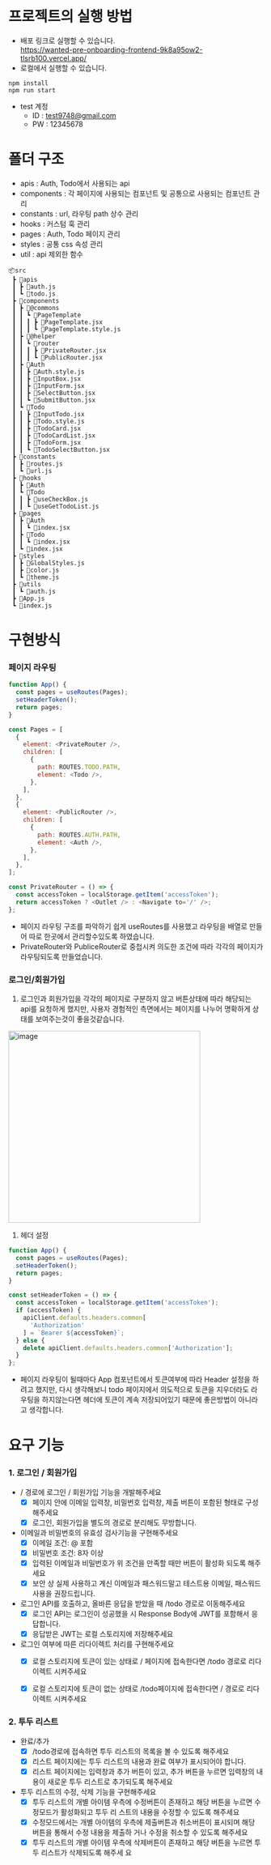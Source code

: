 # 프로젝트의 실행 방법
* 배포 링크로 실행할 수 있습니다.  
https://wanted-pre-onboarding-frontend-9k8a95ow2-tlsrb100.vercel.app/  
* 로컬에서 실행할 수 있습니다.
```
npm install
npm run start
```  
* test 계정 
   * ID : test9748@gmail.com  
   * PW : 12345678  

# 폴더 구조
  * apis : Auth, Todo에서 사용되는 api
  * components : 각 페이지에 사용되는 컴포넌트 및 공통으로 사용되는 컴포넌트 관리
  * constants : url, 라우팅 path 상수 관리
  * hooks : 커스텀 훅 관리
  * pages : Auth, Todo 페이지 관리
  * styles : 공통 css 속성 관리
  * util : api 제외한 함수 
```
📦src
 ┣ 📂apis
 ┃ ┣ 📜auth.js
 ┃ ┗ 📜todo.js
 ┣ 📂components
 ┃ ┣ 📂@commons
 ┃ ┃ ┗ 📂PageTemplate
 ┃ ┃ ┃ ┣ 📜PageTemplate.jsx
 ┃ ┃ ┃ ┗ 📜PageTemplate.style.js
 ┃ ┣ 📂@helper
 ┃ ┃ ┗ 📂router
 ┃ ┃ ┃ ┣ 📜PrivateRouter.jsx
 ┃ ┃ ┃ ┗ 📜PublicRouter.jsx
 ┃ ┣ 📂Auth
 ┃ ┃ ┣ 📜Auth.style.js
 ┃ ┃ ┣ 📜InputBox.jsx
 ┃ ┃ ┣ 📜InputForm.jsx
 ┃ ┃ ┣ 📜SelectButton.jsx
 ┃ ┃ ┗ 📜SubmitButton.jsx
 ┃ ┗ 📂Todo
 ┃ ┃ ┣ 📜InputTodo.jsx
 ┃ ┃ ┣ 📜Todo.style.js
 ┃ ┃ ┣ 📜TodoCard.jsx
 ┃ ┃ ┣ 📜TodoCardList.jsx
 ┃ ┃ ┣ 📜TodoForm.jsx
 ┃ ┃ ┗ 📜TodoSelectButton.jsx
 ┣ 📂constants
 ┃ ┣ 📜routes.js
 ┃ ┗ 📜url.js
 ┣ 📂hooks
 ┃ ┣ 📂Auth
 ┃ ┗ 📂Todo
 ┃ ┃ ┣ 📜useCheckBox.js
 ┃ ┃ ┗ 📜useGetTodoList.js
 ┣ 📂pages
 ┃ ┣ 📂Auth
 ┃ ┃ ┗ 📜index.jsx
 ┃ ┣ 📂Todo
 ┃ ┃ ┗ 📜index.jsx
 ┃ ┗ 📜index.jsx
 ┣ 📂styles
 ┃ ┣ 📜GlobalStyles.js
 ┃ ┣ 📜color.js
 ┃ ┗ 📜theme.js
 ┣ 📂utils
 ┃ ┗ 📜auth.js
 ┣ 📜App.js
 ┗ 📜index.js
```


# 구현방식
### 페이지 라우팅
```javascript
function App() {
  const pages = useRoutes(Pages);
  setHeaderToken();
  return pages;
}
```
```javascript
const Pages = [
  {
    element: <PrivateRouter />,
    children: [
      {
        path: ROUTES.TODO.PATH,
        element: <Todo />,
      },
    ],
  },
  {
    element: <PublicRouter />,
    children: [
      {
        path: ROUTES.AUTH.PATH,
        element: <Auth />,
      },
    ],
  },
];
```
```javascript
const PrivateRouter = () => {
  const accessToken = localStorage.getItem('accessToken');
  return accessToken ? <Outlet /> : <Navigate to='/' />;
};
```
  * 페이지 라우팅 구조를 파악하기 쉽게 useRoutes를 사용했고 라우팅을 배열로 만들어 따로 한곳에서 관리할수있도록 하였습니다.
  * PrivateRouter와 PubliceRouter로 중첩시켜 의도한 조건에 따라 각각의 페이지가 라우팅되도록 만들었습니다.


### 로그인/회원가입
1. 로그인과 회원가입을 각각의 페이지로 구분하지 않고 버튼상태에 따라 해당되는 api를 요청하게 했지만, 사용자 경험적인 측면에서는 페이지를 나누어 명확하게 상태를 보여주는것이 좋을것같습니다.
<img width="379" alt="image" src="https://user-images.githubusercontent.com/104765779/208827855-56463651-290f-4a48-b9c8-d6283f19e8e8.png">

1. 헤더 설정  

```javascript
function App() {
  const pages = useRoutes(Pages);
  setHeaderToken();
  return pages;
}
```
```javascript
const setHeaderToken = () => {
  const accessToken = localStorage.getItem('accessToken');
  if (accessToken) {
    apiClient.defaults.headers.common[
      'Authorization'
    ] = `Bearer ${accessToken}`;
  } else {
    delete apiClient.defaults.headers.common['Authorization'];
  }
};
```
  * 페이지 라우팅이 될때마다 App 컴포넌트에서 토큰여부에 따라 Header 설정을 하려고 했지만, 다시 생각해보니 todo 페이지에서 의도적으로 토큰을 지우더라도 라우팅을 하지않는다면 헤더에 토큰이 계속 저장되어있기 때문에 좋은방법이 아니라고 생각합니다.




# 요구 기능
### 1. 로그인 / 회원가입
* / 경로에 로그인 / 회원가입 기능을 개발해주세요  
   - [x] 페이지 안에 이메일 입력창, 비밀번호 입력창, 제출 버튼이 포함된 형태로 구성해주세요
   - [x] 로그인, 회원가입을 별도의 경로로 분리해도 무방합니다.  
   
* 이메일과 비밀번호의 유효성 검사기능을 구현해주세요
  - [x] 이메일 조건: @ 포함
  - [x] 비밀번호 조건: 8자 이상
  - [x] 입력된 이메일과 비밀번호가 위 조건을 만족할 때만 버튼이 활성화 되도록 해주세요
  - [x] 보안 상 실제 사용하고 계신 이메일과 패스워드말고 테스트용 이메일, 패스워드 사용을 권장드립니다.

* 로그인 API를 호출하고, 올바른 응답을 받았을 때 /todo 경로로 이동해주세요
  - [x] 로그인 API는 로그인이 성공했을 시 Response Body에 JWT를 포함해서 응답합니다.
  - [x] 응답받은 JWT는 로컬 스토리지에 저장해주세요  
  
* 로그인 여부에 따른 리다이렉트 처리를 구현해주세요
  - [x] 로컬 스토리지에 토큰이 있는 상태로 / 페이지에 접속한다면 /todo 경로로 리다이렉트 시켜주세요
  - [x] 로컬 스토리지에 토큰이 없는 상태로 /todo페이지에 접속한다면 / 경로로 리다이렉트 시켜주세요


### 2. 투두 리스트  
* 완료/추가  
  - [x] /todo경로에 접속하면 투두 리스트의 목록을 볼 수 있도록 해주세요
  - [x] 리스트 페이지에는 투두 리스트의 내용과 완료 여부가 표시되어야 합니다.
  - [x] 리스트 페이지에는 입력창과 추가 버튼이 있고, 추가 버튼을 누르면 입력창의 내용이 새로운 투두 리스트로           추가되도록 해주세요

* 투두 리스트의 수정, 삭제 기능을 구현해주세요
  - [x] 투두 리스트의 개별 아이템 우측에 수정버튼이 존재하고 해당 버튼을 누르면 수정모드가 활성화되고 투두 리           스트의 내용을 수정할 수 있도록 해주세요
  - [x] 수정모드에서는 개별 아이템의 우측에 제출버튼과 취소버튼이 표시되며 해당 버튼을 통해서 수정 내용을 제출하          거나 수정을 취소할 수 있도록 해주세요
  - [x] 투두 리스트의 개별 아이템 우측에 삭제버튼이 존재하고 해당 버튼을 누르면 투두 리스트가 삭제되도록 해주세          요

